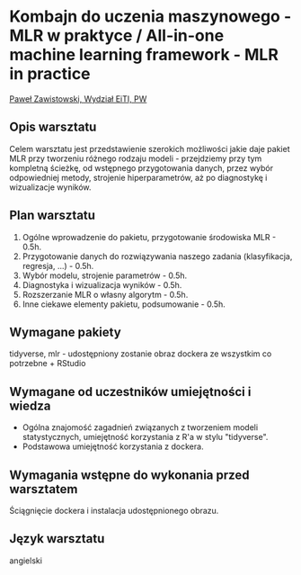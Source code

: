 # Kombajn do uczenia maszynowego - MLR w praktyce / All-in-one machine learning framework - MLR in practice

[Paweł Zawistowski, Wydział EiTI, PW]()

## Opis warsztatu 

Celem warsztatu jest przedstawienie szerokich możliwości jakie daje pakiet MLR przy tworzeniu różnego rodzaju modeli - przejdziemy przy tym kompletną ścieżkę, od wstępnego przygotowania danych, przez wybór odpowiedniej metody, strojenie hiperparametrów, aż po diagnostykę i wizualizacje wyników. 

## Plan warsztatu 

1. Ogólne wprowadzenie do pakietu, przygotowanie środowiska MLR - 0.5h.
2. Przygotowanie danych do rozwiązywania naszego zadania (klasyfikacja, regresja, ...) - 0.5h.
3. Wybór modelu, strojenie parametrów - 0.5h.
4. Diagnostyka i wizualizacja wyników - 0.5h.
5. Rozszerzanie MLR o własny algorytm - 0.5h.
6. Inne ciekawe elementy pakietu, podsumowanie - 0.5h.

## Wymagane pakiety 



tidyverse, mlr - udostępniony zostanie obraz dockera ze wszystkim co potrzebne + RStudio 

## Wymagane od uczestników umiejętności i wiedza 

- Ogólna znajomość zagadnień związanych z tworzeniem modeli statystycznych, umiejętność korzystania z R'a w stylu "tidyverse". 
- Podstawowa umiejętność korzystania z dockera.

## Wymagania wstępne do wykonania przed warsztatem 

Ściągnięcie dockera i instalacja udostępnionego obrazu.

## Język warsztatu 

angielski